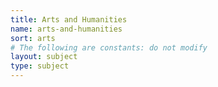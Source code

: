 ```yaml
---
title: Arts and Humanities
name: arts-and-humanities
sort: arts
# The following are constants: do not modify
layout: subject
type: subject
---
```

